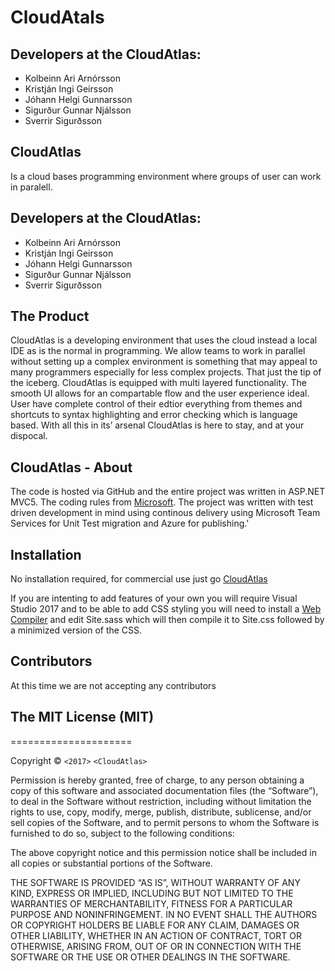 # CloudAtals
## Developers at the CloudAtlas:
* Kolbeinn Ari Arnórsson
* Kristján Ingi Geirsson
* Jóhann Helgi Gunnarsson
* Sigurður Gunnar Njálsson
* Sverrir Sigurðsson

## CloudAtlas
Is a cloud bases programming environment where groups of user can work in paralell.
## Developers at the CloudAtlas:
* Kolbeinn Ari Arnórsson
* Kristján Ingi Geirsson
* Jóhann Helgi Gunnarsson
* Sigurður Gunnar Njálsson
* Sverrir Sigurðsson

## The Product
CloudAtlas is a developing environment that uses the cloud instead a local IDE as is the normal in programming. We allow teams to work in parallel without setting up a complex environment is something that may appeal to many programmers especially for less complex projects. That just the tip of the iceberg.  CloudAtlas is equipped with multi layered functionality. The smooth UI allows for an compartable flow and the user experience ideal. User have complete control of their edtior everything from themes and shortcuts to syntax highlighting and error checking which is language based. With all this in its’ arsenal CloudAtlas is here to stay, and at your dispocal.

## CloudAtlas - About
The code is hosted via GitHub and the entire project was written in ASP.NET MVC5.
The coding rules from [Microsoft](https://docs.microsoft.com/en-us/dotnet/articles/csharp/programming-guide/inside-a-program/coding-conventions). The project was written with test driven development in mind using continous delivery using Microsoft Team Services for Unit Test migration and Azure for publishing.'

## Installation

No installation required, for commercial use just go [CloudAtlas](http://atlascloud.azurewebsites.net/)

If you are intenting to add features of your own you will require Visual Studio 2017 and to be able to add CSS styling you will need to install a [Web Compiler](https://marketplace.visualstudio.com/items?itemName=MadsKristensen.WebCompiler) and edit Site.sass which will then compile it to Site.css followed by a minimized version of the CSS.

## Contributors

At this time we are not accepting any contributors 

## The MIT License (MIT)
=====================

Copyright © `<2017>` `<CloudAtlas>`

Permission is hereby granted, free of charge, to any person
obtaining a copy of this software and associated documentation
files (the “Software”), to deal in the Software without
restriction, including without limitation the rights to use,
copy, modify, merge, publish, distribute, sublicense, and/or sell
copies of the Software, and to permit persons to whom the
Software is furnished to do so, subject to the following
conditions:

The above copyright notice and this permission notice shall be
included in all copies or substantial portions of the Software.

THE SOFTWARE IS PROVIDED “AS IS”, WITHOUT WARRANTY OF ANY KIND,
EXPRESS OR IMPLIED, INCLUDING BUT NOT LIMITED TO THE WARRANTIES
OF MERCHANTABILITY, FITNESS FOR A PARTICULAR PURPOSE AND
NONINFRINGEMENT. IN NO EVENT SHALL THE AUTHORS OR COPYRIGHT
HOLDERS BE LIABLE FOR ANY CLAIM, DAMAGES OR OTHER LIABILITY,
WHETHER IN AN ACTION OF CONTRACT, TORT OR OTHERWISE, ARISING
FROM, OUT OF OR IN CONNECTION WITH THE SOFTWARE OR THE USE OR
OTHER DEALINGS IN THE SOFTWARE.

